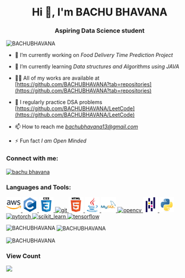 <h1 align="center">Hi 👋, I'm BACHU BHAVANA</h1>
<h3 align="center">Aspiring  Data Science student </h3>

<p align="left"> <img src="https://komarev.com/ghpvc/?username=BACHUBHAVANA&label=Profile%20views&color=0e75b6&style=flat" alt="BACHUBHAVANA" /> </p>

- 🔭 I’m currently working on *Food Delivery Time Prediction Project*

- 🌱 I’m currently learning *Data structures and Algorithms using JAVA*

- 👨‍💻 All of my works are available at [https://github.com/BACHUBHAVANA?tab=repositories](https://github.com/BACHUBHAVANA?tab=repositories)

- 📝 I regularly practice DSA problems [https://github.com/BACHUBHAVANA/LeetCode](https://github.com/BACHUBHAVANA/LeetCode)

- 📫 How to reach me *bachubhavana13@gmail.com*

- ⚡ Fun fact *I am Open Minded*

<h3 align="left">Connect with me:</h3>
<p align="left">
<a href="[[[https://linkedin.com/in/ bachu bhavana](https://www.linkedin.com/in/bachu-bhavana-243603280/)](https://www.linkedin.com/in/bachu-bhavana-243603280/)](https://www.linkedin.com/in/bachu-bhavana-243603280/)" target="blank"><img align="center" src="https://raw.githubusercontent.com/rahuldkjain/github-profile-readme-generator/master/src/images/icons/Social/linked-in-alt.svg" alt="bachu bhavana" height="30" width="40" /></a>
</p>

<h3 align="left">Languages and Tools:</h3>
<p align="left"> <a href="https://aws.amazon.com" target="_blank" rel="noreferrer"> <img src="https://raw.githubusercontent.com/devicons/devicon/master/icons/amazonwebservices/amazonwebservices-original-wordmark.svg" alt="aws" width="40" height="40"/> </a> <a href="https://www.cprogramming.com/" target="_blank" rel="noreferrer"> <img src="https://raw.githubusercontent.com/devicons/devicon/master/icons/c/c-original.svg" alt="c" width="40" height="40"/> </a> <a href="https://www.w3schools.com/css/" target="_blank" rel="noreferrer"> <img src="https://raw.githubusercontent.com/devicons/devicon/master/icons/css3/css3-original-wordmark.svg" alt="css3" width="40" height="40"/> </a> <a href="https://git-scm.com/" target="_blank" rel="noreferrer"> <img src="https://www.vectorlogo.zone/logos/git-scm/git-scm-icon.svg" alt="git" width="40" height="40"/> </a> <a href="https://www.w3.org/html/" target="_blank" rel="noreferrer"> <img src="https://raw.githubusercontent.com/devicons/devicon/master/icons/html5/html5-original-wordmark.svg" alt="html5" width="40" height="40"/> </a> <a href="https://www.java.com" target="_blank" rel="noreferrer"> <img src="https://raw.githubusercontent.com/devicons/devicon/master/icons/java/java-original.svg" alt="java" width="40" height="40"/> </a>  <a href="https://www.mysql.com/" target="_blank" rel="noreferrer"> <img src="https://raw.githubusercontent.com/devicons/devicon/master/icons/mysql/mysql-original-wordmark.svg" alt="mysql" width="40" height="40"/> </a> <a href="https://opencv.org/" target="_blank" rel="noreferrer"> <img src="https://www.vectorlogo.zone/logos/opencv/opencv-icon.svg" alt="opencv" width="40" height="40"/> </a> <a href="https://pandas.pydata.org/" target="_blank" rel="noreferrer"> <img src="https://raw.githubusercontent.com/devicons/devicon/2ae2a900d2f041da66e950e4d48052658d850630/icons/pandas/pandas-original.svg" alt="pandas" width="40" height="40"/> </a>  <a href="https://www.python.org" target="_blank" rel="noreferrer"> <img src="https://raw.githubusercontent.com/devicons/devicon/master/icons/python/python-original.svg" alt="python" width="40" height="40"/> </a> <a href="https://pytorch.org/" target="_blank" rel="noreferrer"> <img src="https://www.vectorlogo.zone/logos/pytorch/pytorch-icon.svg" alt="pytorch" width="40" height="40"/> </a> <a href="https://scikit-learn.org/" target="_blank" rel="noreferrer"> <img src="https://upload.wikimedia.org/wikipedia/commons/0/05/Scikit_learn_logo_small.svg" alt="scikit_learn" width="40" height="40"/> </a> <a href="https://www.tensorflow.org" target="_blank" rel="noreferrer"> <img src="https://www.vectorlogo.zone/logos/tensorflow/tensorflow-icon.svg" alt="tensorflow" width="40" height="40"/> </a> </p>

<p><img align="left" src="https://github-readme-stats.vercel.app/api/top-langs?username=BACHUBHAVANA&show_icons=true&locale=en&layout=compact" alt="BACHUBHAVANA" /></p>

<p>&nbsp;<img align="center" src="https://github-readme-stats.vercel.app/api?username=BACHUBHAVANA&show_icons=true&locale=en" alt="BACHUBHAVANA" /></p>

<p><img align="center" src="https://github-readme-streak-stats.herokuapp.com/?user=BACHUBHAVANA&" alt="BACHUBHAVANA" /></p>

### View Count
<p align="left"> 
  
  <img src="https://profile-counter.glitch.me/BACHUBHAVANA/count.svg" />
</p>



